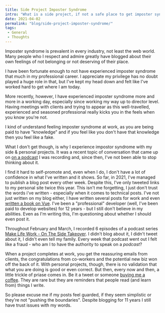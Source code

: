 ```yaml
---
title: Side Project Imposter Syndrome
intro: "What is a side project, if not a safe place to get imposter syndrome?"
date: 2021-04-02
permalink: "blog/side-project-imposter-syndrome/"
tags:
 - General
 - Thoughts
---
```


Imposter syndrome is prevalent in every industry, not least the web world. Many people who I respect and admire greatly have blogged about their own feelings of not belonging or not deserving of their place.

I have been fortunate enough to not have experienced imposter syndrome that much in my professional career. I appreciate my privilege has no doubt played a huge role in that, but I've kept my head down and felt like I've worked hard to get where I am today.

More recently, however, I have experienced imposter syndrome more and more in a working day, especially since working my way up to director level. Having meetings with clients and trying to appear as this well-travelled, experienced and seasoned professional really kicks you in the feels when you know you're not.

I kind of understand feeling imposter syndrome at work, as you are being paid to have "knowledge" and if you feel like you don't have that knowledge then you feel like a fake.

What I don't get though, is why I experience impostor syndrome with my side & personal projects. It was a recent topic of conversation that came up on [on a podcast](https://makelifeworkpodcast.com/what-is-a-side-project-if-not-a-safe-place-to-get-imposter-syndrome/) I was recording and, since then, I've not been able to stop thinking about it.

I find it hard to self-promote and, even when I do, I don't have a lot of confidence in what I've written and it shows. So far, in 2021, I've managed to publish a blog post every other week. Despite this, I've only tweeted links to my personal site twice this year. This isn't me forgetting,  I just don't trust the words i've written - especially when it comes to technical posts. I've not just written on my blog either, I have written several posts for work and even [written a book on Vue](/blog/how-i-wrote-a-book-the-writing-process-from-one-of-our-developers/). I've been a "professional" developer (well, I've been paid to develop websites) for 12 years - but I still don't believe in my abilities. Even as I'm writing this, I'm questioning about whether I should even post it.

Throughout February and March, I recorded 6 episodes of a podcast series [Make Life Work - On The Side Takeover](https://makelifeworkpodcast.com/). I didn't blog about it, I didn't tweet about it, I didn't even tell my family. Every week that podcast went out I felt like a fraud - who am I to have the authority to speak on a _podcast_?

When a project completes at work, you get the reassuring emails from clients, the congratulations from co-workers and the potential new biz won off the back of it. With personal projects, though, there is no validation that what you are doing is good or even correct. But then, every now and then, a little trickle of priase comes in. Be it a tweet or someone [buying me a coffee](https://www.buymeacoffee.com/mikestreety). They are rare but they are reminders that people read (and learn from) things I write.

So please excuse me if my posts feel guarded, if they seem simplistic or they're not "pushing the boundaries". Despite blogging for 11 years I still have trust issues with my words.

